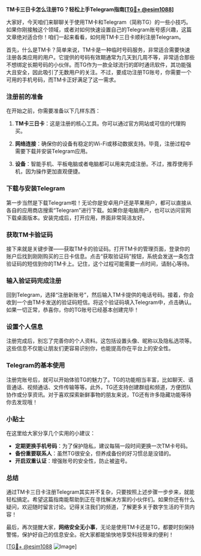 **TM卡三日卡怎么注册TG？轻松上手Telegram指南[[TG💪+ @esim1088](https://t.me/s/esim1088)]**

大家好，今天咱们来聊聊关于使用TM卡和Telegram（简称TG）的一些小技巧。如果你刚接触这个领域，或者对如何快速设置自己的Telegram账号感兴趣，这篇文章绝对适合你！咱们一起来看看，如何用TM卡三日卡顺利注册Telegram。

首先，什么是TM卡？简单来说，TM卡是一种临时号码服务，非常适合需要快速注册各类应用的用户。它提供的号码有效期通常为几天到几周不等，非常适合那些不想绑定长期号码的小伙伴。而TG作为一款全球流行的即时通讯软件，其功能强大且安全，因此吸引了无数用户的关注。不过，要成功注册TG账号，你需要一个可用的手机号码，而TM卡正好满足了这一需求。

### 注册前的准备

在开始之前，你需要准备以下几样东西：

1. **TM卡三日卡**：这是注册的核心工具。你可以通过官方网站或可信的代理购买。
   
2. **网络连接**：确保你的设备有稳定的Wi-Fi或移动数据支持。毕竟，注册过程中需要下载并安装Telegram应用。

3. **设备**：智能手机、平板电脑或者电脑都可以用来完成注册。不过，推荐使用手机，因为操作更加直观便捷。

### 下载与安装Telegram

第一步当然是下载Telegram啦！无论你是安卓用户还是苹果用户，都可以直接从各自的应用商店搜索“Telegram”进行下载。如果你是电脑用户，也可以访问官网下载桌面版本。安装完成后，打开应用，界面非常简洁友好。

### 获取TM卡验证码

接下来就是关键步骤——获取TM卡的验证码。打开TM卡的管理页面，登录你的账户后找到刚刚购买的三日卡信息。点击“获取验证码”按钮，系统会发送一条包含验证码的短信到你的TM卡上。记住，这个过程可能需要一点时间，请耐心等待。

### 输入验证码完成注册

回到Telegram，选择“注册新账号”，然后输入TM卡提供的电话号码。接着，你会收到一个由TM卡发送的验证码短信。将这个验证码填入Telegram中，点击确认。如果一切正常，恭喜你，你的TG账号已经基本创建完毕！

### 设置个人信息

注册完成后，别忘了完善你的个人资料。这包括设置头像、昵称以及隐私选项等。这些信息不仅能让朋友们更容易识别你，也能提高你在平台上的安全性。

### Telegram的基本使用

注册完账号后，就可以开始体验TG的魅力了。TG的功能相当丰富，比如聊天、语音通话、视频通话、文件传输等等。此外，TG还支持创建群组和频道，方便团队协作或分享资讯。对于喜欢探索新鲜事物的朋友来说，TG还有许多隐藏功能等待你去发现哦！

### 小贴士

在这里给大家分享几个实用的小建议：
- **定期更换手机号码**：为了保护隐私，建议每隔一段时间更换一次TM卡号码。
- **备份重要联系人**：虽然TG很安全，但养成备份的好习惯总是没错的。
- **开启双重认证**：增强账号的安全性，防止被盗号。

### 总结

通过TM卡三日卡注册Telegram其实并不复杂，只要按照上述步骤一步步来，就能轻松搞定。希望这篇指南能帮助到正在寻找解决方案的小伙伴们。如果你还有什么疑问，欢迎随时留言讨论。记得关注我们的频道，了解更多关于数字生活的干货内容！

最后，再次提醒大家，**网络安全无小事**，无论是使用TM卡还是TG，都要时刻保持警惕，保护好自己的信息安全。祝大家都能愉快地享受科技带来的便利！

[[TG💪+ @esim1088](https://t.me/s/esim1088) ![Image](https://i.postimg.cc/4NQfJmqS/Snipaste-2025-05-13-00-14-12.png)]